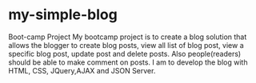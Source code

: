 # my-simple-blog
Boot-camp Project
My bootcamp project is to create a blog solution that allows the blogger to create blog posts, view all list of blog post, view a specific blog post, update post and delete posts. Also people(readers) should be able to make comment on posts.
I am to develop the blog with HTML, CSS, JQuery,AJAX and JSON Server.
